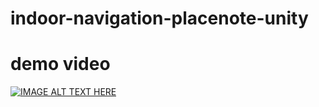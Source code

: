 # indoor-navigation-placenote-unity

#  demo video

[![IMAGE ALT TEXT HERE](https://img.youtube.com/vi/UaS7MzezzA0/1.jpg)](http://www.youtube.com/watch?v=UaS7MzezzA0)
